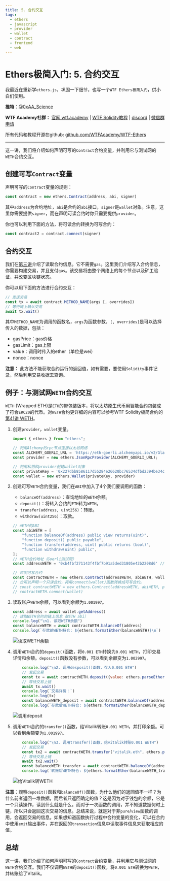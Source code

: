 ```yaml
---
title: 5. 合约交互
tags:
  - ethers
  - javascript
  - provider
  - wallet
  - contract
  - frontend
  - web
---
```


# Ethers极简入门: 5. 合约交互

我最近在重新学`ethers.js`，巩固一下细节，也写一个`WTF Ethers极简入门`，供小白们使用。

**推特**：[@0xAA_Science](https://twitter.com/0xAA_Science)

**WTF Academy社群：** [官网 wtf.academy](https://wtf.academy) | [WTF Solidity教程](https://github.com/AmazingAng/WTF-Solidity) | [discord](https://discord.gg/5akcruXrsk) | [微信群申请](https://docs.google.com/forms/d/e/1FAIpQLSe4KGT8Sh6sJ7hedQRuIYirOoZK_85miz3dw7vA1-YjodgJ-A/viewform?usp=sf_link)

所有代码和教程开源在github: [github.com/WTFAcademy/WTF-Ethers](https://github.com/WTFAcademy/WTF-Ethers)

-----

这一讲，我们将介绍如何声明可写的`Contract`合约变量，并利用它与测试网的`WETH`合约交互。

## 创建可写`Contract`变量

声明可写的`Contract`变量的规则：
```js
const contract = new ethers.Contract(address, abi, signer)
```

其中`address`为合约地址，`abi`是合约的`abi`接口，`signer`是`wallet`对象。注意，这里你需要提供`signer`，而在声明可读合约时你只需要提供`provider`。

你也可以利用下面的方法，将可读合约转换为可写合约：

```js
const contract2 = contract.connect(signer)
```

## 合约交互

我们在[第三讲](https://github.com/WTFAcademy/WTFEthers/blob/main/03_ReadContract/readme.md)介绍了读取合约信息。它不需要`gas`。这里我们介绍写入合约信息，你需要构建交易，并且支付`gas`。该交易将由整个网络上的每个节点以及矿工验证，并改变区块链状态。

你可以用下面的方法进行合约交互：

```js
// 发送交易
const tx = await contract.METHOD_NAME(args [, overrides])
// 等待链上确认交易
await tx.wait() 
```

其中`METHOD_NAME`为调用的函数名，`args`为函数参数，`[, overrides]`是可以选择传入的数据，包括：
- gasPrice：gas价格
- gasLimit：gas上限
- value：调用时传入的ether（单位是wei）
- nonce：nonce

**注意：** 此方法不能获取合约运行的返回值，如有需要，要使用`Solidity`事件记录，然后利用交易收据去查询。

## 例子：与测试网`WETH`合约交互

`WETH` (Wrapped ETH)是`ETH`的带包装版本，将以太坊原生代币用智能合约包装成了符合`ERC20`的代币。对`WETH`合约更详细的内容可以参考WTF Solidity极简合约的[第41讲 WETH](https://github.com/AmazingAng/WTF-Solidity/blob/main/41_WETH/readme.md)。

1. 创建`provider`，`wallet`变量。

    ```js
    import { ethers } from "ethers";

    // 利用Alchemy的rpc节点连接以太坊网络
    const ALCHEMY_GOERLI_URL = 'https://eth-goerli.alchemyapi.io/v2/GlaeWuylnNM3uuOo-SAwJxuwTdqHaY5l';
    const provider = new ethers.JsonRpcProvider(ALCHEMY_GOERLI_URL);

    // 利用私钥和provider创建wallet对象
    const privateKey = '0x227dbb8586117d55284e26620bc76534dfbd2394be34cf4a09cb775d593b6f2b'
    const wallet = new ethers.Wallet(privateKey, provider)
    ```
2. 创建可写`WETH`合约变量，我们在`ABI`中加入了4个我们要调用的函数：
    - `balanceOf(address)`：查询地址的`WETH`余额。
    - `deposit()`：将转入合约的`ETH`转为`WETH`。
    - `transfer(address, uint256)`：转账。
    - `withdraw(uint256)`：取款。
    ```js
    // WETH的ABI
    const abiWETH = [
        "function balanceOf(address) public view returns(uint)",
        "function deposit() public payable",
        "function transfer(address, uint) public returns (bool)",
        "function withdraw(uint) public",
    ];
    // WETH合约地址（Goerli测试网）
    const addressWETH = '0xb4fbf271143f4fbf7b91a5ded31805e42b2208d6' // WETH Contract

    // 声明可写合约
    const contractWETH = new ethers.Contract(addressWETH, abiWETH, wallet)
    // 也可以声明一个只读合约，再用connect(wallet)函数转换成可写合约。
    // const contractWETH = new ethers.Contract(addressWETH, abiWETH, provider)
    // contractWETH.connect(wallet)
    ```

3. 读取账户`WETH`余额，可以看到余额为`1.001997`。

    ```js
    const address = await wallet.getAddress()
    // 读取WETH合约的链上信息（WETH abi）
    console.log("\n1. 读取WETH余额")
    const balanceWETH = await contractWETH.balanceOf(address)
    console.log(`存款前WETH持仓: ${ethers.formatEther(balanceWETH)}\n`)
    ```

    ![读取WETH余额](img/5-1.png)


4. 调用`WETH`合约的`deposit()`函数，将`0.001 ETH`转换为`0.001 WETH`，打印交易详情和余额。`deposit()`函数没有参数，可以看到余额变为`1.002997`。

    ```js
        console.log("\n2. 调用desposit()函数，存入0.001 ETH")
        // 发起交易
        const tx = await contractWETH.deposit({value: ethers.parseEther("0.001")})
        // 等待交易上链
        await tx.wait()
        console.log(`交易详情：`)
        console.log(tx)
        const balanceWETH_deposit = await contractWETH.balanceOf(address)
        console.log(`存款后WETH持仓: ${ethers.formatEther(balanceWETH_deposit)}\n`)
    ```
    ![调用deposit](img/5-2.png)

5. 调用`WETH`合约的`transfer()`函数，给Vitalik转账`0.001 WETH`，并打印余额。可以看到余额变为`1.001997`。

    ```js
        console.log("\n3. 调用transfer()函数，给vitalik转账0.001 WETH")
        // 发起交易
        const tx2 = await contractWETH.transfer("vitalik.eth", ethers.parseEther("0.001"))
        // 等待交易上链
        await tx2.wait()
        const balanceWETH_transfer = await contractWETH.balanceOf(address)
        console.log(`转账后WETH持仓: ${ethers.formatEther(balanceWETH_transfer)}\n`)
    ```
    ![给Vitalik转WETH](img/5-3.png)

**注意**：观察`deposit()`函数和`balanceOf()`函数，为什么他们的返回值不一样？为什么前者返回一堆数据，而后者只返回确定的值？这是因为对于钱包的余额，它是一个只读操作，读到什么就是什么。而对于一次函数的调用，并不知道数据何时上链，所以只会返回这次交易的信息。总结来说，就是对于非`pure`/`view`函数的调用，会返回交易的信息。如果想知道函数执行过程中合约变量的变化，可以在合约中使用`emit`输出事件，并在返回的`transaction`信息中读取事件信息来获取相应的值。

## 总结

这一讲，我们介绍了如何声明可写的`Contract`合约变量，并利用它与测试网的`WETH`合约交互。我们不仅调用`WETH`的`deposit()`函数，将`0.001 ETH`转换为`WETH`，并转账给了Vitalik。


